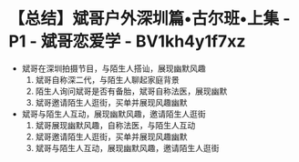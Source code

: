 # 【总结】斌哥户外深圳篇•古尔班•上集 - P1 - 斌哥恋爱学 - BV1kh4y1f7xz

-   斌哥在深圳拍摄节目，与陌生人搭讪，展现幽默风趣
    1.  斌哥自称深二代，与陌生人聊起家庭背景
    2.  陌生人询问斌哥是否有备胎，斌哥自称法医，展现幽默
    3.  斌哥邀请陌生人逛街，买单并展现风趣幽默
-   斌哥与陌生人互动，展现幽默风趣，邀请陌生人逛街
    1.  斌哥展现幽默风趣，自称法医，与陌生人互动
    2.  斌哥邀请陌生人逛街，买单并展现风趣幽默
    3.  斌哥与陌生人互动，展现幽默风趣，邀请陌生人逛街